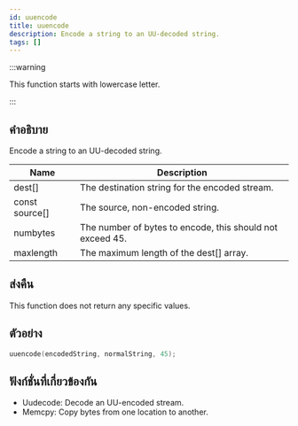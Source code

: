 ```yaml
---
id: uuencode
title: uuencode
description: Encode a string to an UU-decoded string.
tags: []
---
```


:::warning

This function starts with lowercase letter.

:::

## คำอธิบาย

Encode a string to an UU-decoded string.

| Name           | Description                                               |
| -------------- | --------------------------------------------------------- |
| dest[]         | The destination string for the encoded stream.            |
| const source[] | The source, non-encoded string.                           |
| numbytes       | The number of bytes to encode, this should not exceed 45. |
| maxlength      | The maximum length of the dest[] array.                   |

## ส่งคืน

This function does not return any specific values.

## ตัวอย่าง

```c
uuencode(encodedString, normalString, 45);
```

## ฟังก์ชั่นที่เกี่ยวข้องกัน

- Uudecode: Decode an UU-encoded stream.
- Memcpy: Copy bytes from one location to another.
